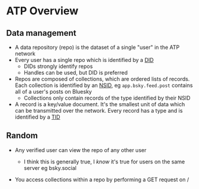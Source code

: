 # ATP Overview

## Data management

- A data repository (repo) is the dataset of a single "user" in the ATP network
- Every user has a single repo which is identified by a [DID](https://w3c.github.io/did-core/)
  - DIDs strongly identify repos
  - Handles can be used, but DID is preferred
- Repos are composed of collections, which are ordered lists of records. Each collection is identified by an [NSID](https://atproto.com/specs/nsid), eg `app.bsky.feed.post` contains all of a user's posts on Bluesky
  - Collections only contain records of the type identified by their NSID
- A record is a key/value document. It's the smallest unit of data which can be transmitted over the network. Every record has a type and is identified by a [TID](https://atproto.com/specs/atp#timestamp-ids-tid)



## Random

- Any verified user can view the repo of any other user
  - I think this is generally true, I *know* it's true for users on the same server eg bsky.social

- You access collections within a repo by performing a GET request on <SERVER>/<COLLECTION>